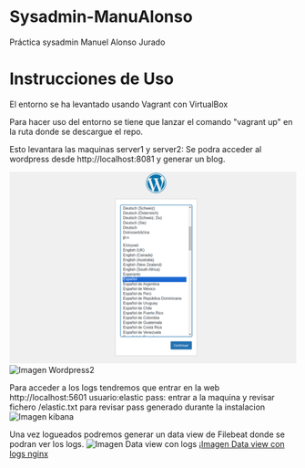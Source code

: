 # Sysadmin-ManuAlonso

Práctica sysadmin Manuel Alonso Jurado

# Instrucciones de Uso

El entorno se ha levantado usando Vagrant con VirtualBox

Para hacer uso del entorno se tiene que lanzar el comando "vagrant up" en la ruta donde se descargue el repo.

Esto levantara las maquinas server1 y server2:
    Se podra acceder al wordpress desde http://localhost:8081 y generar un blog.

![Imagen Wordpress](https://github.com/manualonsoj/PracticaSysAdmin/blob/main/Imagenes/Wordpreesinicio.png)
![Imagen Wordpress2]()

Para acceder a los logs tendremos que entrar en la web http://localhost:5601
        usuario:elastic
        pass: entrar a la maquina y revisar fichero /elastic.txt para revisar pass generado durante la instalacion
![Imagen kibana]()

Una vez logueados podremos generar un data view de Filebeat donde se podran ver los logs.
![Imagen Data view con logs]()
¡[Imagen Data view con logs nginx]()



